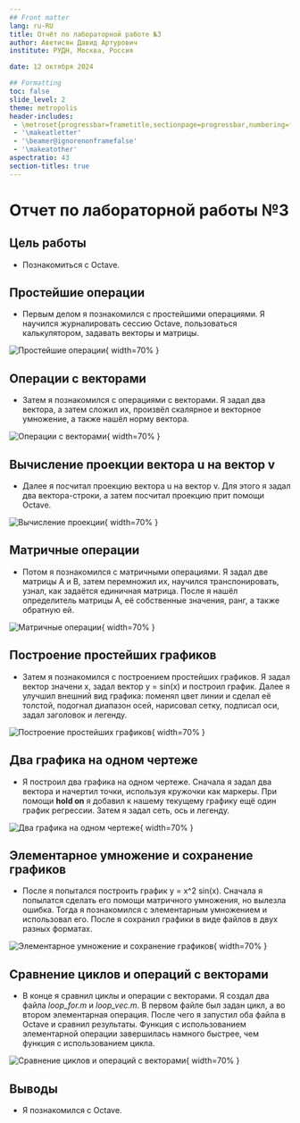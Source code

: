 ```yaml
---
## Front matter
lang: ru-RU
title: Отчёт по лабораторной работе №3
author: Аветисян Давид Артурович
institute: РУДН, Москва, Россия

date: 12 октября 2024

## Formatting
toc: false
slide_level: 2
theme: metropolis
header-includes: 
 - \metroset{progressbar=frametitle,sectionpage=progressbar,numbering=fraction}
 - '\makeatletter'
 - '\beamer@ignorenonframefalse'
 - '\makeatother'
aspectratio: 43
section-titles: true
---
```


# Отчет по лабораторной работы №3

## Цель работы

- Познакомиться с Octave.

## Простейшие операции

- Первым делом я познакомился с простейшими операциями. Я научился журналировать сессию Octave, пользоваться калькулятором, задавать векторы и матрицы.

![Простейшие операции](image03/image_01.png){ width=70% }

## Операции с векторами

- Затем я познакомился с операциями с векторами. Я задал два вектора, а затем сложил их, произвёл скалярное и векторное умножение, а также нашёл норму вектора.

![Операции с векторами](image03/image_02.png){ width=70% }

## Вычисление проекции вектора u на вектор v

- Далее я посчитал проекцию вектора u на вектор v. Для этого я задал два вектора-строки, а затем посчитал проекцию прит помощи Octave.

![Вычисление проекции](image03/image_03.png){ width=70% }

## Матричные операции

- Потом я познакомился с матричными операциями. Я задал две матрицы A и B, затем перемножил их, научился транспонировать, узнал, как задаётся единичная матрица. После я нашёл определитель матрицы A, её собственные значения, ранг, а также обратную ей.

![Матричные операции](image03/image_04.png){ width=70% }

## Построение простейших графиков

- Затем я познакомился с построением простейших графиков. Я задал вектор значени x, задал вектор y = sin(x) и построил график. Далее я улучшил внешний вид графика: поменял цвет линии и сделал её толстой, подогнал диапазон осей, нарисовал сетку, подписал оси, задал заголовок и легенду.

![Построение простейших графиков](image03/image_07.png){ width=70% }

## Два графика на одном чертеже

- Я построил два графика на одном чертеже. Сначала я задал два вектора и начертил точки, используя кружочки как маркеры. При помощи **hold on** я добавил к нашему текущему графику ещё один график регрессии. Затем я задал сеть, ось и легенду.

![Два графика на одном чертеже](image03/image_08.png){ width=70% }

## Элементарное умножение и сохранение графиков

- После я попытался построить график y = x^2 sin(x). Сначала я попылатся сделать его помощи матричного умножения, но вылезла ошибка. Тогда я познакомился с элементарным умножением и использовал его. После я сохранил графики в виде файлов в двух разных форматах.

![Элементарное умножение и сохранение графиков](image03/image_09.png){ width=70% }

## Сравнение циклов и операций с векторами

- В конце я сравнил циклы и операции с векторами. Я создал два файла *loop_for.m* и *loop_vec.m*. В первом файле был задан цикл, а во втором элементарная операция. После чего я запустил оба файла в Octave и сравнил результаты. Функция с использованием элементарной операции завершилась намного быстрее, чем функция с использованием цикла.

![Сравнение циклов и операций с векторами](image03/image_10.png){ width=70% }

## Выводы

- Я познакомился с Octave.
